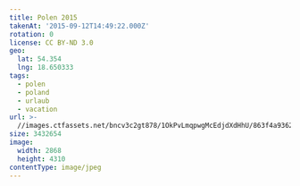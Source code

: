 ```yaml
---
title: Polen 2015
takenAt: '2015-09-12T14:49:22.000Z'
rotation: 0
license: CC BY-ND 3.0
geo:
  lat: 54.354
  lng: 18.650333
tags:
  - polen
  - poland
  - urlaub
  - vacation
url: >-
  //images.ctfassets.net/bncv3c2gt878/1OkPvLmqpwgMcEdjdXdHhU/863f4a9362442a33f1deca4d15942522/polen-2015_25324995974_o
size: 3432654
image:
  width: 2868
  height: 4310
contentType: image/jpeg
---
```



